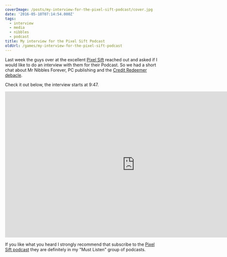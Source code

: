 ```yaml
---
coverImage: /posts/my-interview-for-the-pixel-sift-podcast/cover.jpg
date: '2016-05-18T07:14:54.000Z'
tags:
  - interview
  - media
  - nibbles
  - podcast
title: My interview for the Pixel Sift Podcast
oldUrl: /games/my-interview-for-the-pixel-sift-podcast
---
```


Last week the guys over at the excellent [Pixel Sift](https://pixelsift.com.au/episodes/) reached out and asked if I would like to do an interview with them for their Podcast. So we had a short chat about Mr Nibbles Forever, PC publishing and the [Credit Redeemer debacle](https://www.mikecann.co.uk/misc/why-i-probably-wont-be-making-another-mobile-game-ever-again/).

<!-- more -->

Check it out below, the interview starts at 9:47.

<iframe width="853" height="480" src="https://www.youtube.com/embed/wyDQWjCayPE?list=PLIImYfoTR853uts4nGDDKwP1kKtUUYJEg" frameborder="0" allowfullscreen></iframe>

If you like what you heard I strongly recommend that subscribe to the [Pixel Sift podcast](https://pixelsift.com.au/episodes/) they are definitely in my "Must Listen" group of podcasts.
